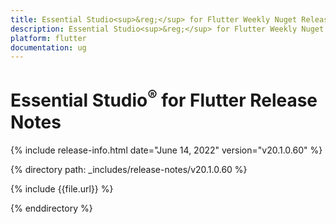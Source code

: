 ```yaml
---
title: Essential Studio<sup>&reg;</sup> for Flutter Weekly Nuget Release Release Notes  
description: Essential Studio<sup>&reg;</sup> for Flutter Weekly Nuget Release Release Notes  
platform: flutter
documentation: ug
---
```


# Essential Studio<sup>&reg;</sup> for Flutter  Release Notes  

{% include release-info.html date="June 14, 2022"  version="v20.1.0.60" %} 


{% directory path: _includes/release-notes/v20.1.0.60 %}

{% include {{file.url}} %}

{% enddirectory %}